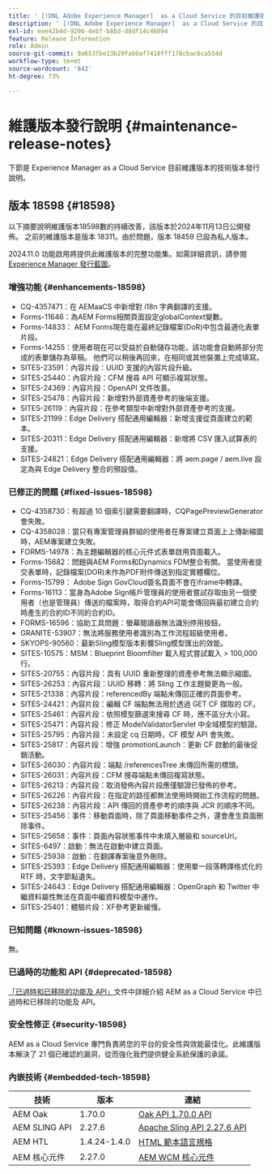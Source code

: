 ```yaml
---
title: ' [!DNL Adobe Experience Manager]  as a Cloud Service 的目前維護版本發行說明。'
description: ' [!DNL Adobe Experience Manager]  as a Cloud Service 的目前維護版本發行說明。'
exl-id: eee42b4d-9206-4ebf-b88d-d8df14c46094
feature: Release Information
role: Admin
source-git-commit: 9a653fbe13b29fa60af7410fff178cbac6ca554d
workflow-type: tm+mt
source-wordcount: '842'
ht-degree: 73%

---
```



# 維護版本發行說明 {#maintenance-release-notes}

下節是 Experience Manager as a Cloud Service 目前維護版本的技術版本發行說明。

## 版本 18598 {#18598}

以下摘要說明維護版本18598數的持續改善，該版本於2024年11月13日公開發佈。 之前的維護版本是版本 18311。由於問題，版本 18459 已設為私人版本。

2024.11.0 功能啟用將提供此維護版本的完整功能集。如需詳細資訊，請參閱 [Experience Manager 發行藍圖](https://experienceleague.adobe.com/zh-hant/docs/experience-manager-release-information/aem-release-updates/update-releases-roadmap)。

### 增強功能 {#enhancements-18598}

* CQ-4357471：在 AEMaaCS 中新增對 i18n 字典翻譯的支援。
* Forms-11646：為AEM Forms相關頁面設定globalContext變數。
* Forms-14833： AEM Forms現在能在最終記錄檔案(DoR)中包含最適化表單片段。
* Forms-14255：使用者現在可以受益於自動儲存功能，該功能會自動將部分完成的表單儲存為草稿。 他們可以稍後再回來，在相同或其他裝置上完成填寫。
* SITES-23591：內容片段：UUID 支援的內容片段升級。
* SITES-25440：內容片段：CFM 搜尋 API 可顯示複寫狀態。
* SITES-24369：內容片段：OpenAPI 文件改善。
* SITES-25478：內容片段：新增對外部資產參考的後端支援。
* SITES-26119：內容片段：在參考類型中新增對外部資產參考的支援。
* SITES-21199：Edge Delivery 搭配通用編輯器：新增支援從頁面建立的範本。
* SITES-20311：Edge Delivery 搭配通用編輯器：新增將 CSV 匯入試算表的支援。
* SITES-24821：Edge Delivery 搭配通用編輯器：將 aem.page / aem.live 設定為與 Edge Delivery 整合的預設值。

### 已修正的問題 {#fixed-issues-18598}

* CQ-4358730：有超過 10 個索引鍵需要翻譯時，CQPagePreviewGenerator 會失敗。
* CQ-4358028：當只有專案管理員群組的使用者在專案建立頁面上上傳新縮圖時，AEM專案建立失敗。
* FORMS-14978：為主題編輯器的核心元件式表單啟用頁面載入。
* Forms-15682：問題與AEM Forms和Dynamics FDM整合有關。 當使用者提交表單時，記錄檔案(DOR)未作為PDF附件傳送到指定實體欄位。
* Forms-15799： Adobe Sign GovCloud簽名頁面不會在iframe中轉譯。
* Forms-16113：當身為Adobe Sign帳戶管理員的使用者嘗試存取由另一個使用者（也是管理員）傳送的檔案時，取得合約API可能會傳回與最初建立合約時產生的合約ID不同的合約ID。
* FORMS-16596：協助工具問題：螢幕閱讀器無法識別停用按鈕。
* GRANITE-53907：無法將服務使用者識別為工作流程超級使用者。
* SKYOPS-90560：最新Sling模型版本影響Sling模型匯出的效能。
* SITES-10575：MSM：Blueprint Bloomfilter 載入程式嘗試載入 > 100,000 行。
* SITES-20755：內容片段：具有 UUID 重新整理的資產參考無法顯示縮圖。
* SITES-26253：內容片段：UUID 移轉：將 Sling 工作主題變更為一般。
* SITES-21338：內容片段：referencedBy 端點未傳回正確的頁面參考。
* SITES-24421：內容片段：編輯 CF 端點無法用於透過 GET CF 擷取的 CF。
* SITES-25461：內容片段：依照模型篩選來搜尋 CF 時，應不區分大小寫。
* SITES-25471：內容片段：修正 ModelValidatorServlet 中全域模型的驗證。
* SITES-25795：內容片段：未設定 cq 日期時，CF 模型 API 會失敗。
* SITES-25817：內容片段：增強 promotionLaunch：更新 CF 啟動的最後促銷活動。
* SITES-26030：內容片段：端點 /referencesTree 未傳回所需的標頭。
* SITES-26031：內容片段：CFM 搜尋端點未傳回複寫狀態。
* SITES-26213：內容片段：取消發佈內容片段應僅驗證已發佈的參考。
* SITES-26226：內容片段：在指定的路徑都無法使用時開始工作流程的問題。
* SITES-26238：內容片段：API 傳回的資產參考的順序與 JCR 的順序不同。
* SITES-25456：事件：移動頁面時，除了頁面移動事件之外，還會產生頁面刪除事件。
* SITES-25658：事件：頁面內容狀態事件中未填入層級和 sourceUrl。
* SITES-6497：啟動：無法在啟動中建立頁面。
* SITES-25938：啟動：在翻譯專案後意外刪除。
* SITES-25393：Edge Delivery 搭配通用編輯器：使用單一段落轉譯格式化的 RTF 時，文字節點遺失。
* SITES-24643：Edge Delivery 搭配通用編輯器：OpenGraph 和 Twitter 中繼資料屬性無法在頁面中繼資料模型中運作。
* SITES-25401：體驗片段：XF參考更新緩慢。

### 已知問題 {#known-issues-18598}

無。

### 已過時的功能和 API {#deprecated-18598}

[「已過時和已移除的功能及 API」](/help/release-notes/deprecated-removed-features.md)文件中詳細介紹 AEM as a Cloud Service 中已過時和已移除的功能及 API。

### 安全性修正 {#security-18598}

AEM as a Cloud Service 專門負責將您的平台的安全性與效能最佳化。此維護版本解決了 21 個已確認的漏洞，從而強化我們提供健全系統保護的承諾。

### 內嵌技術 {#embedded-tech-18598}

| 技術 | 版本 | 連結 |
|---|---|---|
| AEM Oak | 1.70.0 | [Oak API 1.70.0 API](https://www.javadoc.io/doc/org.apache.jackrabbit/oak-api/1.70.0/index.html) |
| AEM SLING API | 2.27.6 | [Apache Sling API 2.27.6 API](https://www.javadoc.io/doc/org.apache.sling/org.apache.sling.api/latest/index.html) |
| AEM HTL | 1.4.24-1.4.0 | [HTML 範本語言規格](https://github.com/adobe/htl-spec) |
| AEM 核心元件 | 2.27.0 | [AEM WCM 核心元件](https://github.com/adobe/aem-core-wcm-components) |
